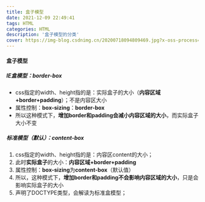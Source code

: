 ```yaml
---
title: 盒子模型
date: 2021-12-09 22:49:41
tags: HTML
categories: HTML
description: '盒子模型的分类'
cover: https://img-blog.csdnimg.cn/20200718094809469.jpg?x-oss-process=image/watermark,type_ZmFuZ3poZW5naGVpdGk,shadow_10,text_aHR0cHM6Ly9ibG9nLmNzZG4ubmV0L3FxXzQzNDc1MzM2,size_16,color_FFFFFF,t_70
---
```

#### 盒子模型 ####

##### IE盒模型：border-box #####

* css指定的width、height指的是：实际盒子的大小（**内容区域+border+padding**）；不是内容区大小
* 属性控制：**box-sizing**：**border-box**
* 所以这种模式下，**增加border和padding会减小内容区域的大小**，而实际盒子大小不变

##### 标准模型（默认）：content-box #####

1. css指定的width、height指的是：内容区content的大小；
2. 此时**实际盒子**的大小：**内容区域+border+padding**
3. 属性控制：**box-sizing**为**content-box**（默认值）
4. 所以，这种模式下，**增加border和padding不会影响内容区域的大小**，只是会影响实际盒子的大小
5. 声明了DOCTYPE类型，会解读为标准盒模型；